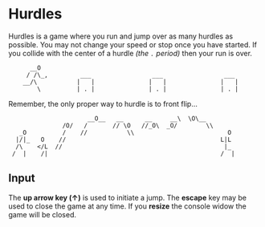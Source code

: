 # Hurdles

Hurdles is a game where you run and jump over as many hurdles as possible. You may not change your speed or stop once you have started. If you collide with the center of a hurdle _(the `.` period)_ then your run is over.

```
      __O  
     / /\_,         ___                 ___                 ___
    __/\           |   |               |   |               |   |
        \          | . |               | . |               | . |
```

Remember, the only proper way to hurdle is to front flip...

```
                      __O__   __      __     __\  \O\__
               /O/   /       // \O   //_O\  _O/        \\
   _O          /    //           \\                          O
  |/|_   O    //                                           L|L
  /\    </L  //                                             |_
 /  |    /|                                                /  |
```

## Input

The **up arrow key (↑)** is used to initiate a jump. The **escape** key may be used to close the game at any time. If you **resize** the console widow the game will be closed.